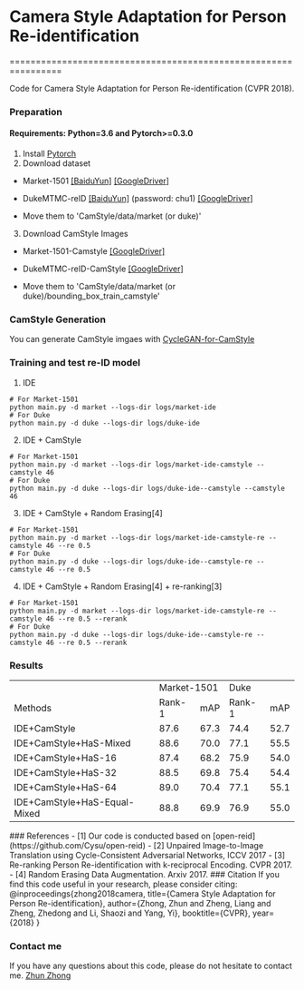 # Camera Style Adaptation for Person Re-identification

================================================================

 Code for Camera Style Adaptation for Person Re-identification (CVPR 2018). 
 ### Preparation
 #### Requirements: Python=3.6 and Pytorch>=0.3.0
 1. Install [Pytorch](http://pytorch.org/)
 2. Download dataset
   
   - Market-1501   [[BaiduYun]](https://pan.baidu.com/s/1ntIi2Op) [[GoogleDriver]](https://drive.google.com/file/d/0B8-rUzbwVRk0c054eEozWG9COHM/view)
   
   - DukeMTMC-reID   [[BaiduYun]](https://pan.baidu.com/share/init?surl=kUD80xp) (password: chu1) [[GoogleDriver]](https://drive.google.com/file/d/0B0VOCNYh8HeRdnBPa2ZWaVBYSVk/view)
   
   - Move them to 'CamStyle/data/market (or duke)'
   
 3. Download CamStyle Images
   
   - Market-1501-Camstyle [[GoogleDriver]](https://drive.google.com/open?id=1z9bc-I23OyLCZ2eTms2NTWSq4gePp2fr)
   
   - DukeMTMC-reID-CamStyle  [[GoogleDriver]](https://drive.google.com/open?id=1QX3K_RK1wBPPLQRYRyvG0BIf-bzsUKbt)
   
   - Move them to 'CamStyle/data/market (or duke)/bounding_box_train_camstyle'
 ### CamStyle Generation
You can generate CamStyle imgaes with [CycleGAN-for-CamStyle](https://github.com/zhunzhong07/CamStyle/tree/master/CycleGAN-for-CamStyle)
 ### Training and test re-ID model
 1. IDE
  ```Shell
  # For Market-1501
  python main.py -d market --logs-dir logs/market-ide
  # For Duke
  python main.py -d duke --logs-dir logs/duke-ide
  ```
2. IDE + CamStyle
  ```Shell
  # For Market-1501
  python main.py -d market --logs-dir logs/market-ide-camstyle --camstyle 46
  # For Duke
  python main.py -d duke --logs-dir logs/duke-ide--camstyle --camstyle 46
  ```
  
3. IDE + CamStyle + Random Erasing[4]
  ```Shell
  # For Market-1501
  python main.py -d market --logs-dir logs/market-ide-camstyle-re --camstyle 46 --re 0.5
  # For Duke
  python main.py -d duke --logs-dir logs/duke-ide--camstyle-re --camstyle 46 --re 0.5
  ```
 4. IDE + CamStyle + Random Erasing[4] + re-ranking[3]
  ```Shell
  # For Market-1501
  python main.py -d market --logs-dir logs/market-ide-camstyle-re --camstyle 46 --re 0.5 --rerank
  # For Duke
  python main.py -d duke --logs-dir logs/duke-ide--camstyle-re --camstyle 46 --re 0.5 --rerank
  ```
  
### Results

<table>
   <tr>
      <td></td>
      <td colspan="2">Market-1501</td>
      <td colspan="2">Duke</td>
   </tr>
   <tr>
      <td>Methods</td>
      <td>Rank-1</td>
      <td>mAP</td>
      <td>Rank-1</td>
      <td>mAP</td>
   </tr>
   <tr>
      <td>IDE+CamStyle</td>
      <td>87.6</td>
      <td>67.3</td>
      <td>74.4</td>
      <td>52.7</td>
   </tr>
   <tr>
      <td>IDE+CamStyle+HaS-Mixed</td>
      <td>88.6</td>
      <td>70.0</td>
      <td>77.1</td>
      <td>55.5</td>
   </tr>
   <tr>
      <td>IDE+CamStyle+HaS-16</td>
      <td>87.4</td>
      <td>68.2</td>
      <td>75.9</td>
      <td>54.0</td>
   </tr>
   <tr>
      <td>IDE+CamStyle+HaS-32</td>
      <td>88.5</td>
      <td>69.8</td>
      <td>75.4</td>
      <td>54.4</td>
   </tr>
   <tr>
      <td>IDE+CamStyle+HaS-64</td>
      <td>89.0</td>
      <td>70.4</td>
      <td>77.1</td>
      <td>55.1</td>
   </tr>
   <tr>
      <td>IDE+CamStyle+HaS-Equal-Mixed</td>
      <td>88.8</td>
      <td>69.9</td>
      <td>76.9</td>
      <td>55.0</td>
   </tr>
</table>
 ### References
 - [1] Our code is conducted based on [open-reid](https://github.com/Cysu/open-reid)
 - [2] Unpaired Image-to-Image Translation using Cycle-Consistent Adversarial Networks, ICCV 2017
 - [3] Re-ranking Person Re-identification with k-reciprocal Encoding. CVPR 2017.
 - [4] Random Erasing Data Augmentation. Arxiv 2017.
 ### Citation
 If you find this code useful in your research, please consider citing:
     @inproceedings{zhong2018camera,
    title={Camera Style Adaptation for Person Re-identification},
    author={Zhong, Zhun and Zheng, Liang and Zheng, Zhedong and Li, Shaozi and Yang, Yi},
    booktitle={CVPR},
    year={2018}
    }
     
### Contact me
 If you have any questions about this code, please do not hesitate to contact me.
 [Zhun Zhong](http://zhunzhong.site)
